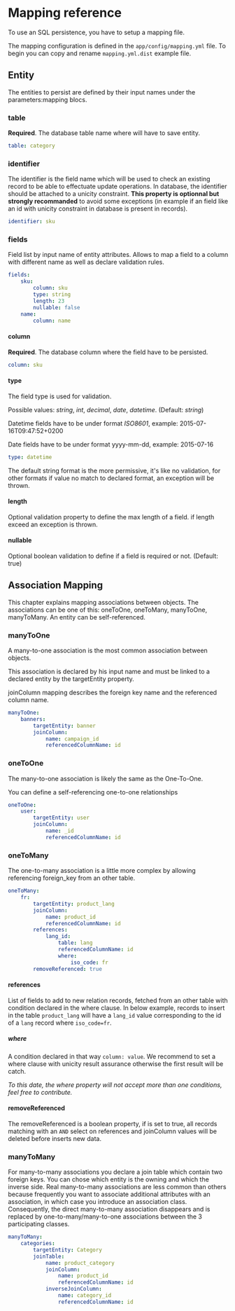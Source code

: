 # Mapping reference

To use an SQL persistence, you have to setup a mapping file.

The mapping configuration is defined in the `app/config/mapping.yml` file. To begin you can copy and rename `mapping.yml.dist` example file.

## Entity

The entities to persist are defined by their input names under the parameters:mapping blocs.

### table

**Required**. The database table name where will have to save entity.

```yaml
table: category 
```

### identifier

The identifier is the field name which will be used to check an existing record to be able to effectuate update operations. 
In database, the identifier should be attached to a unicity constraint.
**This property is optionnal but strongly recommanded** to avoid some exceptions (in example if an field like an id with unicity constraint in database is present in records).

```yaml
identifier: sku
```

### fields

Field list by input name of entity attributes. Allows to map a field to a column with different name as well as declare validation rules.

```yaml
fields:
    sku:
        column: sku
        type: string
        length: 23
        nullable: false
    name:
        column: name
```

#### column

**Required**. The database column where the field have to be persisted.

```yaml
column: sku
```

#### type

The field type is used for validation. 

Possible values: *string*, *int*, *decimal*, *date*, *datetime*. (Default: *string*)

Datetime fields have to be under format *ISO8601*, example: 2015-07-16T09:47:52+0200

Date fields have to be under format yyyy-mm-dd, example: 2015-07-16

```yaml
type: datetime
```

The default string format is the more permissive, it's like no validation, for other formats if value no match to declared format, an exception will be thrown.

#### length

Optional validation property to define the max length of a field. if length exceed an exception is thrown.

#### nullable

Optional boolean validation to define if a field is required or not. (Default: true)

## Association Mapping

This chapter explains mapping associations between objects.
The associations can be one of this: oneToOne, oneToMany, manyToOne, manyToMany.
An entity can be self-referenced.

### manyToOne

A many-to-one association is the most common association between objects.

This association is declared by his input name and must be linked to a declared entity by the targetEntity property.

joinColumn mapping describes the foreign key name and the referenced column name.

```yaml
manyToOne:
    banners:
        targetEntity: banner
        joinColumn:
            name: campaign_id
            referencedColumnName: id
```

### oneToOne

The many-to-one association is likely the same as the One-To-One.

You can define a self-referencing one-to-one relationships

```yaml
oneToOne:
    user:
        targetEntity: user
        joinColumn:
            name: _id
            referencedColumnName: id
```

### oneToMany

The one-to-many association is a little more complex by allowing referencing foreign_key from an other table.

```yaml
oneToMany:
    fr:
        targetEntity: product_lang
        joinColumn:
            name: product_id
            referencedColumnName: id
        references:
            lang_id:
                table: lang
                referencedColumnName: id
                where:
                    iso_code: fr
        removeReferenced: true
```
#### references

List of fields to add to new relation records, fetched from an other table with condition declared in the where clause.
In below example, records to insert in the table `product_lang` will have a `lang_id` value corresponding to the id of a `lang` record where `iso_code=fr`.

##### where

A condition declared in that way `column: value`. 
We recommend to set a where clause with unicity result assurance otherwise the first result will be catch.

*To this date, the where property will not accept more than one conditions, feel free to contribute.*

#### removeReferenced

The removeReferenced is a boolean property, if is set to true, all records matching with an `AND` select on references and joinColumn values will be deleted before inserts new data.

### manyToMany

For many-to-many associations you declare a join table which contain two foreign keys. You can chose which entity is the owning and which the inverse side.
Real many-to-many associations are less common than others because frequently you want to associate additional attributes with an association, in which case you introduce an association class. 
Consequently, the direct many-to-many association disappears and is replaced by one-to-many/many-to-one associations between the 3 participating classes.

```yaml
manyToMany:
    categories:
        targetEntity: Category
        joinTable:
            name: product_category
            joinColumn:
                name: product_id
                referencedColumnName: id
            inverseJoinColumn:
                name: category_id
                referencedColumnName: id
```
